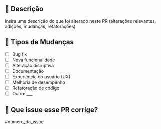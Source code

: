 ## 📝 Descrição
Insira uma descrição do que foi alterado neste PR (alterações relevantes, adições, mudanças, refatorações)


## 📂 Tipos de Mudanças
 - [ ] Bug fix <!--- Alteração que corrige uma issue e não altera funcionalidades já existentes -->
 - [ ] Nova funcionalidade <!--- Alteração que adiciona uma funcionalidade e não altera funcionalidades já existentes -->
 - [ ] Alteração disruptiva <!--- Correção ou funcionalidade que causa alteração nas funcionalidades existentes -->
 - [ ] Documentação <!--- Alterações na documentação do projeto, como manuais, comentários ou guias -->
 - [ ] Experiência do usuário (UX) <!--- Modificações na interface ou fluxos para melhorar usabilidade e experiência -->
 - [ ] Melhoria de desempenho <!--- Otimizações que aumentam velocidade, eficiência ou reduzem consumo de recursos -->
 - [ ] Refatoração de código <!--- Reestruturação do código sem alterar comportamento externo, focada em legibilidade -->
 - [ ] Outro: ___ <!--- Qualquer alteração não listada acima (especificar detalhes) -->

 ## 🔗 Que issue esse PR corrige?
 #numero_da_issue

